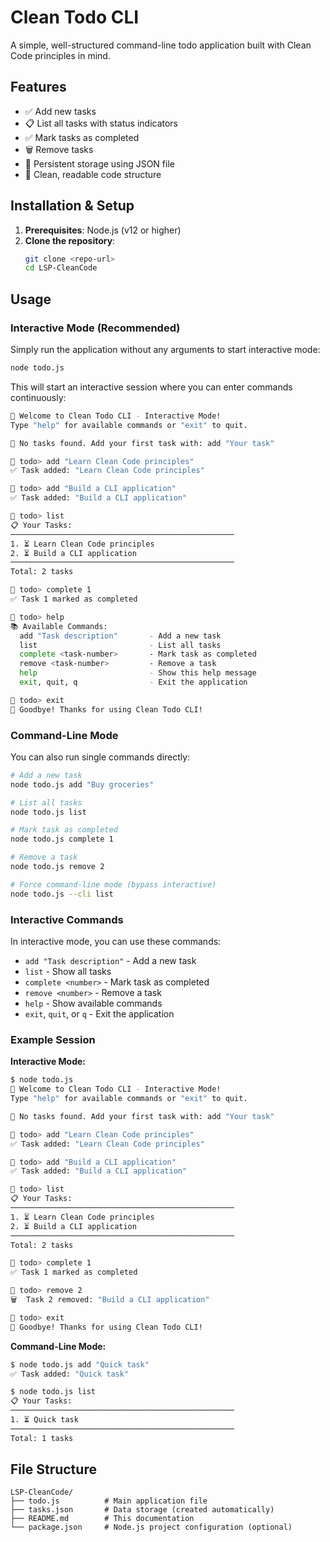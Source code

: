 # Clean Todo CLI

A simple, well-structured command-line todo application built with Clean Code principles in mind.

## Features

- ✅ Add new tasks
- 📋 List all tasks with status indicators
- ✅ Mark tasks as completed
- 🗑️ Remove tasks
- 💾 Persistent storage using JSON file
- 🎯 Clean, readable code structure

## Installation & Setup

1. **Prerequisites**: Node.js (v12 or higher)
2. **Clone the repository**:
   ```bash
   git clone <repo-url>
   cd LSP-CleanCode
   ```

## Usage

### Interactive Mode (Recommended)

Simply run the application without any arguments to start interactive mode:

```bash
node todo.js
```

This will start an interactive session where you can enter commands continuously:

```bash
🚀 Welcome to Clean Todo CLI - Interactive Mode!
Type "help" for available commands or "exit" to quit.

📝 No tasks found. Add your first task with: add "Your task"

📝 todo> add "Learn Clean Code principles"
✅ Task added: "Learn Clean Code principles"

📝 todo> add "Build a CLI application"
✅ Task added: "Build a CLI application"

📝 todo> list
📋 Your Tasks:
──────────────────────────────────────────────────
1. ⏳ Learn Clean Code principles
2. ⏳ Build a CLI application
──────────────────────────────────────────────────
Total: 2 tasks

📝 todo> complete 1
✅ Task 1 marked as completed

📝 todo> help
📚 Available Commands:
  add "Task description"       - Add a new task
  list                         - List all tasks
  complete <task-number>       - Mark task as completed
  remove <task-number>         - Remove a task
  help                         - Show this help message
  exit, quit, q                - Exit the application

📝 todo> exit
👋 Goodbye! Thanks for using Clean Todo CLI!
```

### Command-Line Mode

You can also run single commands directly:

```bash
# Add a new task
node todo.js add "Buy groceries"

# List all tasks
node todo.js list

# Mark task as completed
node todo.js complete 1

# Remove a task
node todo.js remove 2

# Force command-line mode (bypass interactive)
node todo.js --cli list
```

### Interactive Commands

In interactive mode, you can use these commands:

- `add "Task description"` - Add a new task
- `list` - Show all tasks
- `complete <number>` - Mark task as completed
- `remove <number>` - Remove a task
- `help` - Show available commands
- `exit`, `quit`, or `q` - Exit the application

### Example Session

**Interactive Mode:**

```bash
$ node todo.js
🚀 Welcome to Clean Todo CLI - Interactive Mode!
Type "help" for available commands or "exit" to quit.

📝 No tasks found. Add your first task with: add "Your task"

📝 todo> add "Learn Clean Code principles"
✅ Task added: "Learn Clean Code principles"

📝 todo> add "Build a CLI application"
✅ Task added: "Build a CLI application"

📝 todo> list
📋 Your Tasks:
──────────────────────────────────────────────────
1. ⏳ Learn Clean Code principles
2. ⏳ Build a CLI application
──────────────────────────────────────────────────
Total: 2 tasks

📝 todo> complete 1
✅ Task 1 marked as completed

📝 todo> remove 2
🗑️  Task 2 removed: "Build a CLI application"

📝 todo> exit
👋 Goodbye! Thanks for using Clean Todo CLI!
```

**Command-Line Mode:**

```bash
$ node todo.js add "Quick task"
✅ Task added: "Quick task"

$ node todo.js list
📋 Your Tasks:
──────────────────────────────────────────────────
1. ⏳ Quick task
──────────────────────────────────────────────────
Total: 1 tasks
```

## File Structure

```
LSP-CleanCode/
├── todo.js          # Main application file
├── tasks.json       # Data storage (created automatically)
├── README.md        # This documentation
└── package.json     # Node.js project configuration (optional)
```
